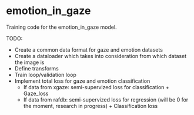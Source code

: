 # emotion_in_gaze
Training code for the emotion_in_gaze model.

TODO:
  - Create a common data format for gaze and emotion datasets
  - Create a dataloader which takes into consideration from which dataset the image is
  - Define transforms
  - Train loop/validation loop
  - Implement total loss for gaze and emotion classification
    - If data from xgaze: semi-supervized loss for classification + Gaze_loss
    - If data from rafdb: semi-supervized loss for regression (will be 0 for the moment, research in progress) + Classification loss
    
